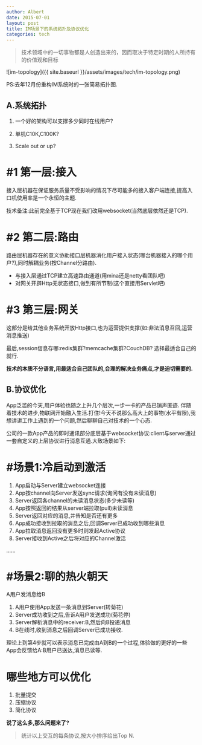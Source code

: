 ```yaml
---
author: Albert
date: 2015-07-01
layout: post
title: IM场景下的系统拓扑及协议优化
categories: tech
---
```


> 技术领域中的一切事物都是人创造出来的，因而取决于特定时期的人所持有的价值观和目标

![im-topology]({{ site.baseurl }}/assets/images/tech/im-topology.png)

PS:去年12月份重构IM系统时的一张简易拓扑图.

A.系统拓扑
----------

1. 一个好的架构可以支撑多少同时在线用户? 

2. 单机C10K,C100K?

3. Scale out or up? 

# #1 第一层:接入

接入层机器在保证服务质量不受影响的情况下尽可能多的接入客户端连接,提高入口机使用率是一个永恒的主题.

技术备注:此前完全基于TCP现在我们改用websocket(当然底层依然还是TCP).

# #2 第二层:路由

路由层机器存在的意义协助接口层机器消化用户接入状态(哪台机器接入的哪个用户?),同时解耦业务(按Channel分路由).

* 与接入层通过TCP建立高速路由通道(用mina还是netty看团队吧)
* 对网关开辟Http无状态接口,做到有所节制(这个直接用Servlet吧)

# #3 第三层:网关

这部分是给其他业务系统开放Http接口,也为运营提供支撑(如:非法消息召回,运营消息推送)

最后,session信息存哪:redis集群?memcache集群?CouchDB? 选择最适合自己的就行.

**技术的本质不分语言,用最适合自己团队的,合理的解决业务痛点,才是迫切需要的.**

B.协议优化
----------

App泛滥的今天,用户体验也随之上升几个层次,一步一卡的产品已销声匿迹. 伴随着技术的进步,物联网开始融入生活.打住!今天不说那么高大上的事物(水平有限),我想讲讲工作上遇到的一个问题,然后聊聊自己对技术的一个心态.

公司的一款App产品的即时通讯部分底层基于websocket协议:client与server通过一套自定义的上层协议进行消息互通.大致场景如下:

# #场景1:冷启动到激活

1. App启动与Server建立websocket连接
2. App按channel向Server发送sync请求(询问有没有未读消息)
3. Server返回各channel的未读消息状态(多少未读等)
4. App按照返回的结果从server端拉取(pull)未读消息
5. Server返回对应的消息,并告知是否还有更多
6. App成功接收到拉取的消息之后,回调Server已成功收到哪些消息
7. App拉取消息返回没有更多时则发起Active协议
8. Server接收到Active之后将对应的Channel激活

......

# #场景2:聊的热火朝天

A用户发消息给B

1. A用户使用App发送一条消息到Server(转菊花)
2. Server成功收到之后,告诉A用户发送成功(菊花停)
3. Server解析消息中的receiver:B,然后向B投递消息
4. B在线时,收到消息之后回调Server已成功接收.

理论上到第4步就可以表示消息已完成由A到B的一个过程,体验做的更好的一些App会反馈给A:B用户已送达,消息已读等.

哪些地方可以优化
================

1. 批量提交
2. 压缩协议
3. 简化协议

**说了这么多,那么问题来了?**

> 统计以上交互的每条协议,按大小排序给出Top N.


